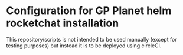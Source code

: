 # Configuration for GP Planet helm rocketchat installation

This repository/scripts is not intended to be used manually (except for testing purposes) but instead it is to be deployed using circleCI.
